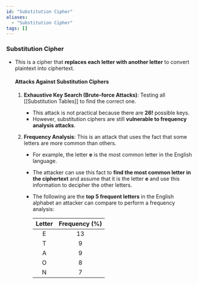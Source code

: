 ```yaml
---
id: "Substitution Cipher"
aliases:
  - "Substitution Cipher"
tags: []
---
```


### Substitution Cipher
+ This is a cipher that **replaces each letter with another letter** to convert plaintext into ciphertext.
    #### Attacks Against Substitution Ciphers
    1. **Exhaustive Key Search (Brute-force Attacks)**: Testing all [[Substitution Tables]] to find the correct one.
        + This attack is not practical because there are **$26!$** possible keys.
        + However, substitution ciphers are still **vulnerable to frequency analysis attacks**.

    2. **Frequency Analysis**: This is an attack that uses the fact that some letters are more common than others.
        + For example, the letter **e** is the most common letter in the English language.
        + The attacker can use this fact to **find the most common letter in the ciphertext** and assume that it is the letter **e** and use this information to decipher the other letters.
        + The following are the **top 5 frequent letters** in the English alphabet an attacker can compare to perform a frequency analysis:

            | Letter | Frequency (%)|
            |:------:|:------------:|
            | E      | 13           |
            | T      | 9            |
            | A      | 9            |
            | O      | 8            |
            | N      | 7            |

